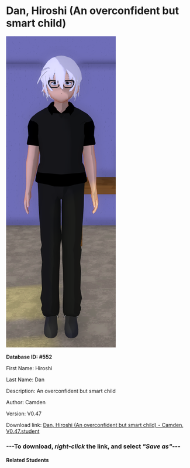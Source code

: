 # Dan, Hiroshi (An overconfident but smart child)

<img src="Files/Dan, Hiroshi (An overconfident but smart child).png" title="Dan, Hiroshi (An overconfident but smart child) - Camden, V0.47">

**Database ID: #552**

First Name: Hiroshi

Last Name: Dan

Description: An overconfident but smart child

Author: Camden

Version: V0.47

Download link: <a href="https://raw.githubusercontent.com/Arbiter1223/Daigaku-Gurashi-Custom-Students/master/Students/Files/Dan%2C%20Hiroshi%20(An%20overconfident%20but%20smart%20child)%20-%20Camden%2C%20V0.47.student">Dan, Hiroshi (An overconfident but smart child) - Camden, V0.47.student</a>

### ---**To download, _right-click_ the link, and select _"Save as"_**---

#### Related Students

